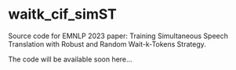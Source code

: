 # waitk_cif_simST
Source code for EMNLP 2023 paper: Training Simultaneous Speech Translation with Robust and Random Wait-k-Tokens Strategy.

The code will be available soon here...
